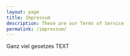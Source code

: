 ```yaml
---
layout: page
title: Impressum
description: These are our Terms of Service
permalink: /impressum/
---
```



Ganz viel gesetzes TEXT
